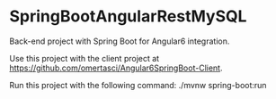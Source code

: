 # SpringBootAngularRestMySQL
Back-end project with Spring Boot for Angular6 integration.

Use this project with the client project at https://github.com/omertasci/Angular6SpringBoot-Client.

Run this project with the following command:
./mvnw spring-boot:run
